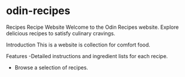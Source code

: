 # odin-recipes
Recipes
Recipe Website
Welcome to the Odin Recipes website. Explore delicious recipes to satisfy culinary cravings.

Introduction
This is a website is collection for comfort food.

Features
-Detailed instructions and ingredient lists for each recipe.
- Browse a selection of recipes.
